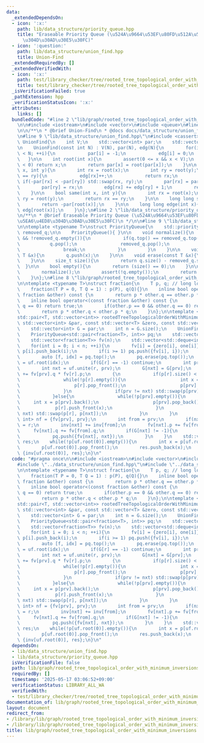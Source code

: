 ```yaml
---
data:
  _extendedDependsOn:
  - icon: ':x:'
    path: lib/data_structure/priority_queue.hpp
    title: "Eraseable Priority Queue (\u524A\u9664\u53EF\u80FD\u512A\u5148\u5EA6\u4ED8\
      \u304D\u30AD\u30E5\u30FC)"
  - icon: ':question:'
    path: lib/data_structure/union_find.hpp
    title: Union-Find
  _extendedRequiredBy: []
  _extendedVerifiedWith:
  - icon: ':x:'
    path: test/library_checker/tree/rooted_tree_topological_order_with_minimum_inversions.test.cpp
    title: test/library_checker/tree/rooted_tree_topological_order_with_minimum_inversions.test.cpp
  _isVerificationFailed: true
  _pathExtension: hpp
  _verificationStatusIcon: ':x:'
  attributes:
    links: []
  bundledCode: "#line 2 \"lib/graph/rooted_tree_topological_order_with_minimum_inversions.hpp\"\
    \n\n#include <iostream>\n#include <vector>\n#include <queue>\n#line 2 \"lib/data_structure/union_find.hpp\"\
    \n\n/**\n * @brief Union-Find\n * @docs docs/data_structure/union_find.md\n */\n\
    \n#line 9 \"lib/data_structure/union_find.hpp\"\n#include <cassert>\n\nstruct\
    \ UnionFind{\n    int V;\n    std::vector<int> par;\n    std::vector<int> edg;\n\
    \n    UnionFind(const int N) : V(N), par(N), edg(N){\n        for(int i = 0; i\
    \ < N; ++i){\n            par[i] = -1;\n            edg[i] = 0;\n        }\n \
    \   }\n\n    int root(int x){\n        assert(0 <= x && x < V);\n        if(par[x]\
    \ < 0) return x;\n        return par[x] = root(par[x]);\n    }\n\n    int unite(int\
    \ x, int y){\n        int rx = root(x);\n        int ry = root(y);\n        if(rx\
    \ == ry){\n            edg[rx]++;\n            return rx;\n        }\n       \
    \ if(-par[rx] < -par[ry]) std::swap(rx, ry);\n        par[rx] = par[rx] + par[ry];\n\
    \        par[ry] = rx;\n        edg[rx] += edg[ry] + 1;\n        return rx;\n\
    \    }\n\n    bool same(int x, int y){\n        int rx = root(x);\n        int\
    \ ry = root(y);\n        return rx == ry;\n    }\n\n    long long size(int x){\n\
    \        return -par[root(x)];\n    }\n\n    long long edge(int x){\n        return\
    \ edg[root(x)];\n    }\n};\n#line 2 \"lib/data_structure/priority_queue.hpp\"\n\
    \n/**\n * @brief Eraseable Priority Queue (\u524A\u9664\u53EF\u80FD\u512A\u5148\
    \u5EA6\u4ED8\u304D\u30AD\u30E5\u30FC)\n */\n\n#line 9 \"lib/data_structure/priority_queue.hpp\"\
    \n\ntemplate <typename T>\nstruct PriorityQueue{\n    std::priority_queue<T> q,\
    \ removed_q;\n\n    PriorityQueue(){ }\n\n    void normalize(){\n        while(!q.empty()\
    \ && !removed_q.empty()){\n            if(q.top() == removed_q.top()){\n     \
    \           q.pop();\n                removed_q.pop();\n            } else{\n\
    \                break;\n            }\n        }\n    }\n\n    void push(const\
    \ T &x){\n        q.push(x);\n    }\n\n    void erase(const T &x){\n        removed_q.push(x);\n\
    \    }\n\n    size_t size(){\n        return q.size() - removed_q.size();\n  \
    \  }\n\n    bool empty(){\n        return (size() == 0);\n    }\n\n    T top(){\n\
    \        normalize();\n        assert(!q.empty());\n        return q.top();\n\
    \    }\n};\n#line 8 \"lib/graph/rooted_tree_topological_order_with_minimum_inversions.hpp\"\
    \n\ntemplate <typename T>\nstruct fraction{\n    T p, q; // long long or BigInt\n\
    \    fraction(T P = 0, T Q = 1) : p(P), q(Q){}\n    inline bool operator==(const\
    \ fraction &other) const {\n        return p * other.q == other.p * q;\n    }\n\
    \    inline bool operator<(const fraction &other) const {\n        if(p == 0 &&\
    \ q == 0) return true;\n        if(other.p == 0 && other.q == 0) return false;\n\
    \        return p * other.q < other.p * q;\n    }\n};\n\ntemplate <typename T>\n\
    std::pair<T, std::vector<int>> rootedTreeTopologicalOrderWithMinimumInversions(const\
    \ std::vector<int> &par, const std::vector<T> &zero, const std::vector<T> &one){\n\
    \    std::vector<int> G = par;\n    int n = G.size();\n    UnionFind uf(n);\n\
    \    PriorityQueue<std::pair<fraction<T>, int>> pq;\n    std::vector<T> inv(n);\n\
    \    std::vector<fraction<T>> fv(n);\n    std::vector<std::deque<int>> p(n);\n\
    \    for(int i = 0; i < n; ++i){\n        fv[i] = {zero[i], one[i]};\n       \
    \ p[i].push_back(i);\n        if(i >= 1) pq.push({fv[i], i});\n    }\n    while(pq.size()){\n\
    \        auto [f, idx] = pq.top();\n        pq.erase(pq.top());\n        int r\
    \ = uf.root(idx);\n        if(G[r] == -1) continue;\n        int prv = uf.root(G[r]);\n\
    \        int nxt = uf.unite(r, prv);\n        G[nxt] = G[prv];\n        inv[nxt]\
    \ += fv[prv].q * fv[r].p;\n        {\n            if(p[r].size() < p[prv].size()){\n\
    \                while(!p[r].empty()){\n                    int x = p[r].front();\n\
    \                    p[r].pop_front();\n                    p[prv].push_back(x);\n\
    \                }\n                if(prv != nxt) std::swap(p[prv], p[nxt]);\n\
    \            }else{\n                while(!p[prv].empty()){\n               \
    \     int x = p[prv].back();\n                    p[prv].pop_back();\n       \
    \             p[r].push_front(x);\n                }\n                if(r !=\
    \ nxt) std::swap(p[r], p[nxt]);\n            }\n        }\n        std::pair<fraction<T>,\
    \ int> nf = {fv[prv], prv};\n        int from = prv;\n        if(nxt == prv) from\
    \ = r;\n        inv[nxt] += inv[from];\n        fv[nxt].p += fv[from].p;\n   \
    \     fv[nxt].q += fv[from].q;\n        if(G[nxt] != -1){\n            pq.erase(nf);\n\
    \            pq.push({fv[nxt], nxt});\n        }\n    }\n    std::vector<int>\
    \ res;\n    while(!p[uf.root(0)].empty()){\n        int x = p[uf.root(0)].front();\n\
    \        p[uf.root(0)].pop_front();\n        res.push_back(x);\n    }\n    return\
    \ {inv[uf.root(0)], res};\n}\n"
  code: "#pragma once\n\n#include <iostream>\n#include <vector>\n#include <queue>\n\
    #include \"../data_structure/union_find.hpp\"\n#include \"../data_structure/priority_queue.hpp\"\
    \n\ntemplate <typename T>\nstruct fraction{\n    T p, q; // long long or BigInt\n\
    \    fraction(T P = 0, T Q = 1) : p(P), q(Q){}\n    inline bool operator==(const\
    \ fraction &other) const {\n        return p * other.q == other.p * q;\n    }\n\
    \    inline bool operator<(const fraction &other) const {\n        if(p == 0 &&\
    \ q == 0) return true;\n        if(other.p == 0 && other.q == 0) return false;\n\
    \        return p * other.q < other.p * q;\n    }\n};\n\ntemplate <typename T>\n\
    std::pair<T, std::vector<int>> rootedTreeTopologicalOrderWithMinimumInversions(const\
    \ std::vector<int> &par, const std::vector<T> &zero, const std::vector<T> &one){\n\
    \    std::vector<int> G = par;\n    int n = G.size();\n    UnionFind uf(n);\n\
    \    PriorityQueue<std::pair<fraction<T>, int>> pq;\n    std::vector<T> inv(n);\n\
    \    std::vector<fraction<T>> fv(n);\n    std::vector<std::deque<int>> p(n);\n\
    \    for(int i = 0; i < n; ++i){\n        fv[i] = {zero[i], one[i]};\n       \
    \ p[i].push_back(i);\n        if(i >= 1) pq.push({fv[i], i});\n    }\n    while(pq.size()){\n\
    \        auto [f, idx] = pq.top();\n        pq.erase(pq.top());\n        int r\
    \ = uf.root(idx);\n        if(G[r] == -1) continue;\n        int prv = uf.root(G[r]);\n\
    \        int nxt = uf.unite(r, prv);\n        G[nxt] = G[prv];\n        inv[nxt]\
    \ += fv[prv].q * fv[r].p;\n        {\n            if(p[r].size() < p[prv].size()){\n\
    \                while(!p[r].empty()){\n                    int x = p[r].front();\n\
    \                    p[r].pop_front();\n                    p[prv].push_back(x);\n\
    \                }\n                if(prv != nxt) std::swap(p[prv], p[nxt]);\n\
    \            }else{\n                while(!p[prv].empty()){\n               \
    \     int x = p[prv].back();\n                    p[prv].pop_back();\n       \
    \             p[r].push_front(x);\n                }\n                if(r !=\
    \ nxt) std::swap(p[r], p[nxt]);\n            }\n        }\n        std::pair<fraction<T>,\
    \ int> nf = {fv[prv], prv};\n        int from = prv;\n        if(nxt == prv) from\
    \ = r;\n        inv[nxt] += inv[from];\n        fv[nxt].p += fv[from].p;\n   \
    \     fv[nxt].q += fv[from].q;\n        if(G[nxt] != -1){\n            pq.erase(nf);\n\
    \            pq.push({fv[nxt], nxt});\n        }\n    }\n    std::vector<int>\
    \ res;\n    while(!p[uf.root(0)].empty()){\n        int x = p[uf.root(0)].front();\n\
    \        p[uf.root(0)].pop_front();\n        res.push_back(x);\n    }\n    return\
    \ {inv[uf.root(0)], res};\n}\n"
  dependsOn:
  - lib/data_structure/union_find.hpp
  - lib/data_structure/priority_queue.hpp
  isVerificationFile: false
  path: lib/graph/rooted_tree_topological_order_with_minimum_inversions.hpp
  requiredBy: []
  timestamp: '2025-05-17 03:06:52+09:00'
  verificationStatus: LIBRARY_ALL_WA
  verifiedWith:
  - test/library_checker/tree/rooted_tree_topological_order_with_minimum_inversions.test.cpp
documentation_of: lib/graph/rooted_tree_topological_order_with_minimum_inversions.hpp
layout: document
redirect_from:
- /library/lib/graph/rooted_tree_topological_order_with_minimum_inversions.hpp
- /library/lib/graph/rooted_tree_topological_order_with_minimum_inversions.hpp.html
title: lib/graph/rooted_tree_topological_order_with_minimum_inversions.hpp
---
```

